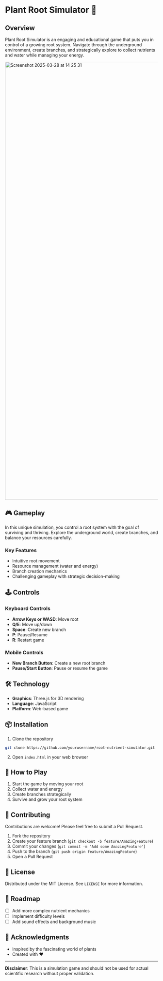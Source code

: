 # Plant Root Simulator 🌱

## Overview

Plant Root Simulator is an engaging and educational game that puts you in control of a growing root system. Navigate through the underground environment, create branches, and strategically explore to collect nutrients and water while managing your energy.

<img width="1439" alt="Screenshot 2025-03-28 at 14 25 31" src="https://github.com/user-attachments/assets/c5dead71-03ec-4569-9446-505e4d72440a" />


## 🎮 Gameplay

In this unique simulation, you control a root system with the goal of surviving and thriving. Explore the underground world, create branches, and balance your resources carefully.

### Key Features
- Intuitive root movement
- Resource management (water and energy)
- Branch creation mechanics
- Challenging gameplay with strategic decision-making

## 🕹️ Controls

### Keyboard Controls
- **Arrow Keys or WASD**: Move root
- **Q/E**: Move up/down
- **Space**: Create new branch
- **P**: Pause/Resume
- **R**: Restart game

### Mobile Controls
- **New Branch Button**: Create a new root branch
- **Pause/Start Button**: Pause or resume the game

## 🛠️ Technology

- **Graphics**: Three.js for 3D rendering
- **Language**: JavaScript
- **Platform**: Web-based game

## 📦 Installation

1. Clone the repository
```bash
git clone https://github.com/yourusername/root-nutrient-simulator.git
```

2. Open `index.html` in your web browser

## 🚀 How to Play

1. Start the game by moving your root
2. Collect water and energy
3. Create branches strategically
4. Survive and grow your root system

## 🤝 Contributing

Contributions are welcome! Please feel free to submit a Pull Request.

1. Fork the repository
2. Create your feature branch (`git checkout -b feature/AmazingFeature`)
3. Commit your changes (`git commit -m 'Add some AmazingFeature'`)
4. Push to the branch (`git push origin feature/AmazingFeature`)
5. Open a Pull Request

## 📄 License

Distributed under the MIT License. See `LICENSE` for more information.

## 🎨 Roadmap

- [ ] Add more complex nutrient mechanics
- [ ] Implement difficulty levels
- [ ] Add sound effects and background music

## 🌟 Acknowledgments

- Inspired by the fascinating world of plants
- Created with ❤️
---

**Disclaimer**: This is a simulation game and should not be used for actual scientific research without proper validation.
